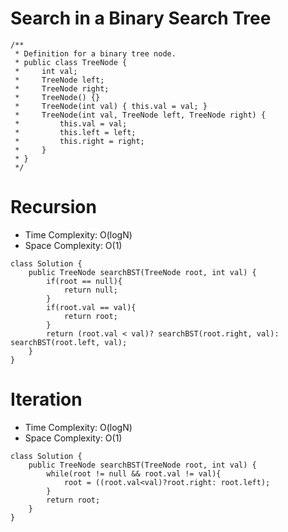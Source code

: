 # Search in a Binary Search Tree

```
/**
 * Definition for a binary tree node.
 * public class TreeNode {
 *     int val;
 *     TreeNode left;
 *     TreeNode right;
 *     TreeNode() {}
 *     TreeNode(int val) { this.val = val; }
 *     TreeNode(int val, TreeNode left, TreeNode right) {
 *         this.val = val;
 *         this.left = left;
 *         this.right = right;
 *     }
 * }
 */
```

# Recursion

- Time Complexity: O(logN)
- Space Complexity: O(1)

```
class Solution {
    public TreeNode searchBST(TreeNode root, int val) {
        if(root == null){
            return null;
        }
        if(root.val == val){
            return root;
        }
        return (root.val < val)? searchBST(root.right, val): searchBST(root.left, val);
    }
}
```

# Iteration

- Time Complexity: O(logN)
- Space Complexity: O(1)

```
class Solution {
    public TreeNode searchBST(TreeNode root, int val) {
        while(root != null && root.val != val){
            root = ((root.val<val)?root.right: root.left);
        }
        return root;
    }
}
```
